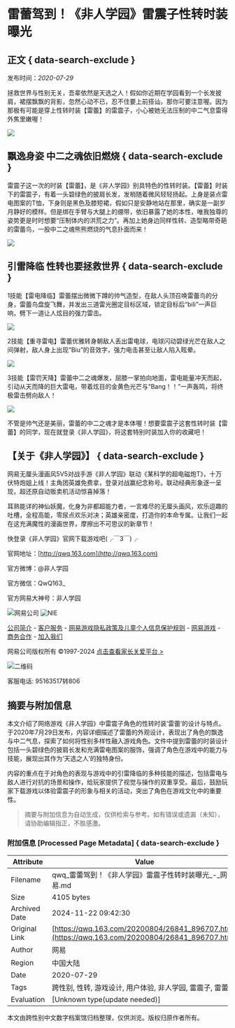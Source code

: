 # 雷蕾驾到！《非人学园》雷震子性转时装曝光

## 正文 { data-search-exclude }


发布时间：_2020-07-29_

拯救世界与性别无关，吾辈依然是天选之人！假如你近期在学园看到一个长发披肩，裙摆飘飘的背影，忽然心动不已，忍不住要上前搭讪，那你可要注意喔。因为那极有可能是穿上性转时装【雷蕾】的雷震子，小心被她无法压制的中二气息雷得外焦里嫩喔！

![](https://nie.res.netease.com/r/pic/20200804/54364383-5650-4f1c-80a0-7c40a602ea71.jpg)

## 飘逸身姿 中二之魂依旧燃烧 { data-search-exclude }

雷震子这一次的时装【雷蕾】，是《非人学园》别具特色的性转时装。【雷蕾】时装下的雷震子，有着一头碧绿色的披肩长发，发梢随着微风轻轻扬起。上身是装点雷电图案的T恤，下身则是黑色及膝短裙，假如只是安静地站在那里，确实是一副岁月静好的模样。但是绑在手臂与大腿上的绷带，依旧暴露了她的本性，唯我独尊的姿势更是时时想要“压制体内的洪荒之力”。再加上她身边同样性转、造型略带奇葩的雷蕾鸟，一股中二之魂熊熊燃烧的气息扑面而来！

![](https://nie.res.netease.com/r/pic/20200804/f4ffe7d6-438d-4204-bc9d-0c9331ddb8ec.jpg)

## 引雷降临 性转也要拯救世界 { data-search-exclude }

1技能【雷电降临】雷蕾摆出微微下蹲的帅气造型，在敌人头顶召唤雷蕾鸟的分身，雷蕾鸟盘旋飞舞，并发出三道雷光圈定目标区域，锁定目标后“bili”一声巨响，劈下一道让人炫目的强力雷击。

![](https://nie.res.netease.com/r/pic/20200804/f74158bc-ecb0-4369-bb8a-1ca305979771.gif)

2技能【重寻雷电】雷蕾优雅转身朝敌人丢出雷电球，电球闪动碧绿光芒在敌人之间弹射，敌人身上出现“Biu”的音效字，强力电击甚至让敌人陷入眩晕。

![](https://nie.res.netease.com/r/pic/20200804/1ce2e36f-820a-41d8-8dd1-d8209427fc2f.gif)

3技能【雷罚天降】雷蕾中二之魂爆发，屈膝一掌拍向地面，雷电能量冲天而起，引动从天而降的巨大雷电，带着炫目的金黄色光芒与“Bang！！”一声轰鸣，将终极雷击劈向敌人！

![](https://nie.res.netease.com/r/pic/20200804/71c7afca-66c1-494f-bab0-7243d35dba42.gif)

不管是帅气还是美丽，雷蕾的中二之魂才是本体喔！想要雷震子这套性转时装【雷蕾】的同学，现在就登录《非人学园》，将这套特别时装加入你的收藏吧！

## 【关于《非人学园》】 { data-search-exclude }

网易无厘头漫画风5V5对战手游《非人学园》联动《某科学的超电磁炮T》，十万伏特炮姐上线！主角团英雄免费拿，登录对战赢纪念称号。联动经典形象逐一呈现，超还原自动贩卖机活动惊喜掉落！

耳熟能详的神仙妖魔，化身为非都超能力者，一言难尽的无厘头画风，欢乐逗趣的吐槽，全程高能，零尿点欢乐对决；英雄亲密度，打造你的本命专属。让我们一起在这充满魔性的漫画世界，摩擦出不可思议的新章节！

快登录《非人学园》官网下载游戏吧(╭￣3￣)╭

官网地址：[http://qwq.163.com](http://qwq.163.com)

官方微博：@非人学园

官方微信：QwQ163\_

官方网易大神号：非人学园

![网易公司](https://nie.res.netease.com/comm/NIE_copyRight/images/netease.2.png)
![NIE](https://nie.res.netease.com/comm/NIE_copyRight/images/nie.2.png)

[公司简介](http://gb.corp.163.com/gb/about/overview.html) - [客户服务](http://help.163.com/) - [网易游戏隐私政策及儿童个人信息保护规则](https://protocol.unisdk.netease.com/api/template/v90/latest.html?data=eyJnYW1laWQiOiJoNTIiLCJhcHBfY2hhbm5lbCI6Im5ldGVhc2UiLCJwbGF0Zm9ybSI6IncifQ) - [网易游戏](http://game.163.com/about/) - [商务合作](http://game.163.com/contact/business.html) - [加入我们](http://hr.game.163.com/index.html)

网易公司版权所有 ©1997-2024 [点击查看家长关爱平台 >](https://jiazhang.gm.163.com/)

![二维码](https://adl.netease.com/d/g/qwq/c/gw/qr)

客服电话: 95163517转806

## 摘要与附加信息

<!-- tcd_abstract -->
本文介绍了网络游戏《非人学园》中雷震子角色的性转时装‘雷蕾’的设计与特点。于2020年7月29日发布，内容详细描述了雷蕾的外观设计，表现出了角色的飘逸与中二气息，探索了如何将性别多样性融入游戏角色。文件中提到雷蕾的时装设计包括一头碧绿色的披肩长发和充满雷电图案的服饰，强调了角色在游戏中的能力与技能，展现出其作为‘天选之人’的独特身份。

内容的重点在于对角色的表现与游戏中的引雷降临的多种技能的描述，包括雷电与敌人进行对抗的场景和操作，给玩家提供了视觉与操作的双重享受。最后，鼓励玩家下载游戏以体验雷震子的形象与相关的活动，突出了角色在游戏文化中的重要性。
<!-- tcd_abstract_end -->

> 摘要与附加信息为自动生成，仅供检索与参考。如有错误或遗漏（未知），请协助编辑指正，不胜感激。

### 附加信息 [Processed Page Metadata] { data-search-exclude }

| Attribute       | Value                                  |
|-----------------|----------------------------------------|
| Filename        | qwq_雷蕾驾到！《非人学园》雷震子性转时装曝光_-_网易.md                             |
| Size            | 4105 bytes                           |
| Archived Date   | 2024-11-22 09:42:30                             |
| Original Link   | [https://qwq.163.com/20200804/26841_896707.html](https://qwq.163.com/20200804/26841_896707.html)                       |
| Author          | 网易                               |
| Region          | 中国大陆                               |
| Date            | 2020-07-29                                 |
| Tags            | 跨性别, 性转, 游戏设计, 用户体验, 非人学园, 雷震子, 雷蕾                                 |
| Evaluation            | [Unknown type(update needed)]                                 |
<!-- tcd_table_end -->

本文由跨性别中文数字档案馆归档整理，仅供浏览。版权归原作者所有。
